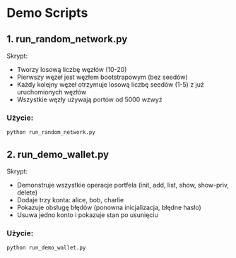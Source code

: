 # Demo Scripts

## 1. run_random_network.py

Skrypt:

- Tworzy losową liczbę węzłów (10-20)
- Pierwszy węzeł jest węzłem bootstrapowym (bez seedów)
- Każdy kolejny węzeł otrzymuje losową liczbę seedów (1-5) z już uruchomionych węzłów
- Wszystkie węzły używają portów od 5000 wzwyż

### Użycie:

```bash
python run_random_network.py
```

## 2. run_demo_wallet.py

Skrypt:

- Demonstruje wszystkie operacje portfela (init, add, list, show, show-priv, delete)
- Dodaje trzy konta: alice, bob, charlie
- Pokazuje obsługę błędów (ponowna inicjalizacja, błędne hasło)
- Usuwa jedno konto i pokazuje stan po usunięciu

### Użycie:

```bash
python run_demo_wallet.py
```


